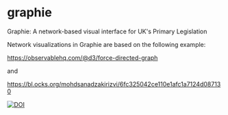 # graphie
Graphie: A network-based visual interface for UK's Primary Legislation

Network visualizations in Graphie are based on the following example: 

https://observablehq.com/@d3/force-directed-graph

and 

https://bl.ocks.org/mohdsanadzakirizvi/6fc325042ce110e1afc1a7124d087130

<a href="https://zenodo.org/badge/latestdoi/544608768"><img src="https://zenodo.org/badge/544608768.svg" alt="DOI"></a>

